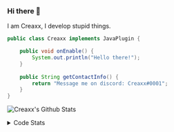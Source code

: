 ### Hi there 👋

I am Creaxx, I develop stupid things. 

```java
public class Creaxx implements JavaPlugin {

    public void onEnable() {
        System.out.println("Hello there!");
    }
    
    public String getContactInfo() {
        return "Message me on discord: Creaxx#0001";
    }
}
```

![Creaxx's Github Stats](https://github-readme-stats.vercel.app/api?username=CreaxxOG&show_icons=true&theme=dark&count_private=true)

<details>
  <summary>Code Stats</summary>

<!--START_SECTION:waka-->
![Code Time](http://img.shields.io/badge/Code%20Time-1%2C342%20hrs-blue)

![Lines of code](https://img.shields.io/badge/From%20Hello%20World%20I%27ve%20Written-591.8%20thousand%20lines%20of%20code-blue)

**🐱 My GitHub Data** 

> 📦 66.4 kB Used in GitHub's Storage 
 > 
> 🏆 1,876 Contributions in the Year 2023
 > 
> 🚫 Not Opted to Hire
 > 
> 📜 4 Public Repositories 
 > 
> 🔑 2 Private Repositories 
 > 
**I'm a Night 🦉** 

```text
🌞 Morning                302 commits         ██░░░░░░░░░░░░░░░░░░░░░░░   07.02 % 
🌆 Daytime                1836 commits        ███████████░░░░░░░░░░░░░░   42.67 % 
🌃 Evening                2104 commits        ████████████░░░░░░░░░░░░░   48.90 % 
🌙 Night                  61 commits          ░░░░░░░░░░░░░░░░░░░░░░░░░   01.42 % 
```
📅 **I'm Most Productive on Saturday** 

```text
Monday                   518 commits         ███░░░░░░░░░░░░░░░░░░░░░░   12.04 % 
Tuesday                  603 commits         ████░░░░░░░░░░░░░░░░░░░░░   14.01 % 
Wednesday                619 commits         ████░░░░░░░░░░░░░░░░░░░░░   14.39 % 
Thursday                 673 commits         ████░░░░░░░░░░░░░░░░░░░░░   15.64 % 
Friday                   405 commits         ██░░░░░░░░░░░░░░░░░░░░░░░   09.41 % 
Saturday                 772 commits         ████░░░░░░░░░░░░░░░░░░░░░   17.94 % 
Sunday                   713 commits         ████░░░░░░░░░░░░░░░░░░░░░   16.57 % 
```


📊 **This Week I Spent My Time On** 

```text
💬 Programming Languages: 
Java                     22 hrs 44 mins      ███████████████████████░░   93.53 % 
XML                      1 hr 9 mins         █░░░░░░░░░░░░░░░░░░░░░░░░   04.77 % 
YAML                     8 mins              ░░░░░░░░░░░░░░░░░░░░░░░░░   00.56 % 
Kotlin                   6 mins              ░░░░░░░░░░░░░░░░░░░░░░░░░   00.47 % 
IDEA_MODULE              2 mins              ░░░░░░░░░░░░░░░░░░░░░░░░░   00.20 % 

🔥 Editors: 
IntelliJ                 24 hrs 18 mins      █████████████████████████   100.00 % 
```

**I Mostly Code in Java** 

```text
Java                     56 repos            ███████████████████░░░░░░   76.71 % 
Kotlin                   10 repos            ███░░░░░░░░░░░░░░░░░░░░░░   13.70 % 
CSS                      2 repos             █░░░░░░░░░░░░░░░░░░░░░░░░   02.74 % 
EJS                      1 repo              ░░░░░░░░░░░░░░░░░░░░░░░░░   01.37 % 
JavaScript               1 repo              ░░░░░░░░░░░░░░░░░░░░░░░░░   01.37 % 
```




 Last Updated on 16/06/2023 06:23:59 UTC
<!--END_SECTION:waka-->
</details>
